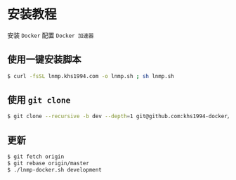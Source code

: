 # 安装教程

安装 `Docker` 配置 `Docker 加速器`

## 使用一键安装脚本

```bash
$ curl -fsSL lnmp.khs1994.com -o lnmp.sh ; sh lnmp.sh
```

## 使用 `git clone`

```bash
$ git clone --recursive -b dev --depth=1 git@github.com:khs1994-docker/lnmp.git
```

## 更新

```bash
$ git fetch origin
$ git rebase origin/master
$ ./lnmp-docker.sh development
```
